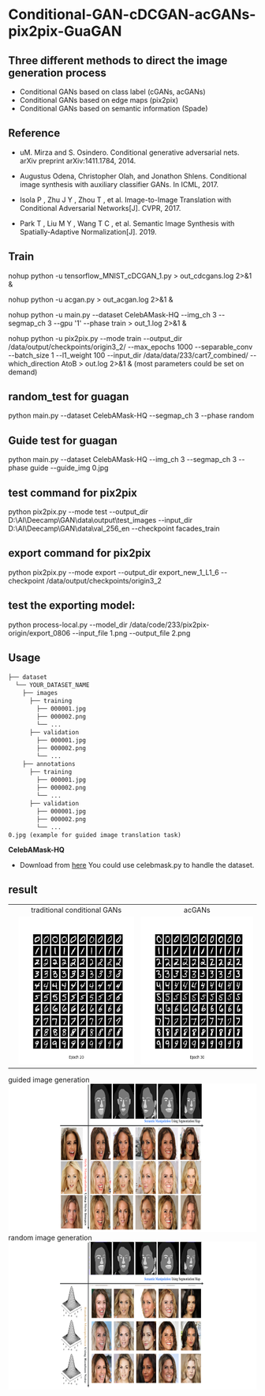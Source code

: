 # Conditional-GAN-cDCGAN-acGANs-pix2pix-GuaGAN


## Three different methods to direct the image generation process
 - Conditional GANs based on class label (cGANs, acGANs)
 - Conditional GANs based on edge maps (pix2pix)
 - Conditional GANs based on semantic information (Spade)
 
 

## Reference

 - uM. Mirza and S. Osindero. Conditional generative adversarial nets. arXiv preprint arXiv:1411.1784, 2014.
   
 
 - Augustus Odena, Christopher Olah, and Jonathon Shlens. Conditional image synthesis with auxiliary classifier GANs. In ICML, 2017.
   
 - Isola P , Zhu J Y , Zhou T , et al. Image-to-Image Translation with Conditional Adversarial  Networks[J]. CVPR, 2017.
   
 - Park T , Liu M Y , Wang T C , et al. Semantic Image Synthesis with Spatially-Adaptive Normalization[J]. 2019.
   
   
   
## Train
nohup python -u tensorflow_MNIST_cDCGAN_1.py > out_cdcgans.log 2>&1 &

nohup python -u acgan.py > out_acgan.log 2>&1 &

nohup python -u main.py --dataset CelebAMask-HQ  --img_ch 3 --segmap_ch 3 --gpu '1' --phase train > out_1.log 2>&1 &

nohup python -u pix2pix.py --mode train --output_dir /data/output/checkpoints/origin3_2/   --max_epochs 1000 --separable_conv --batch_size 1 --l1_weight 100 --input_dir /data/data/233/cart7_combined/ --which_direction AtoB > out.log 2>&1 & (most parameters could be set on demand)
## random_test for guagan
python main.py --dataset CelebAMask-HQ --segmap_ch 3 --phase random

## Guide test for guagan
python main.py --dataset CelebAMask-HQ --img_ch 3 --segmap_ch 3 --phase guide --guide_img 0.jpg

## test command for pix2pix
python pix2pix.py --mode test --output_dir D:\AI\Deecamp\GAN\data\output\test_images --input_dir D:\AI\Deecamp\GAN\data\val_256_en --checkpoint facades_train

## export command for pix2pix
python pix2pix.py --mode export --output_dir export_new_1_L1_6 --checkpoint /data/output/checkpoints/origin3_2

## test the exporting model:
python process-local.py --model_dir /data/code/233/pix2pix-origin/export_0806 --input_file 1.png --output_file 2.png


## Usage
```
├── dataset
  └── YOUR_DATASET_NAME
    ├── images
      ├── training
        ├── 000001.jpg
        ├── 000002.png
        └── ...
      ├── validation
        ├── 000001.jpg
        ├── 000002.png
        └── ...
    ├── annotations
      ├── training
        ├── 000001.jpg
        ├── 000002.png
        └── ...
      ├── validation
        ├── 000001.jpg
        ├── 000002.png
        └── ...
0.jpg (example for guided image translation task)

```

**CelebAMask-HQ**
* Download from [here](https://github.com/switchablenorms/CelebAMask-HQ)
You could use celebmask.py to handle the dataset.


## result

<table align='center'>
<tr align='center'>
<td> </td>
<td> traditional conditional GANs </td>
<td> acGANs </td>
</tr>
<tr align='center'>
<td></td>
<td><img src = 'result/2_20.png' height = '300px'>
<td><img src = 'result/MNIST_ACGAN_30.png' height = '300px'>
</tr>
</table>
<tr align='center'>
<td></td>
    guided image generation
<td><img src = 'result/women_guide_hinge.png' height = '300px'>
    random image generation
<td><img src = 'result/women_random_hinge.png' height = '300px'>
</tr>






